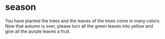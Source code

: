 # season
You have planted the trees and the leaves of the trees come in many colors. Now that autumn is over, please turn all the green leaves into yellow and give all the purple leaves a fruit.
